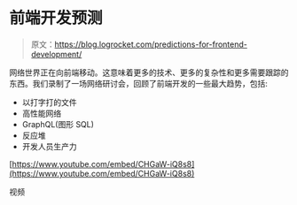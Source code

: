 # 前端开发预测

> 原文：<https://blog.logrocket.com/predictions-for-frontend-development/>

网络世界正在向前端移动。这意味着更多的技术、更多的复杂性和更多需要跟踪的东西。我们录制了一场网络研讨会，回顾了前端开发的一些最大趋势，包括:

*   以打字打的文件
*   高性能网络
*   GraphQL(图形 SQL)
*   反应堆
*   开发人员生产力

[https://www.youtube.com/embed/CHGaW-iQ8s8](https://www.youtube.com/embed/CHGaW-iQ8s8)

视频